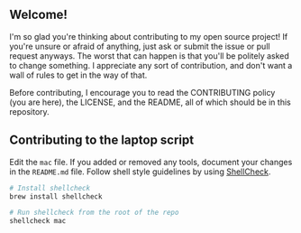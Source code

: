 ## Welcome!

I'm so glad you're thinking about contributing to my open source project!
If you're unsure or afraid of anything, just ask or submit the issue or pull
request anyways. The worst that can happen is that you'll be politely asked to
change something. I appreciate any sort of contribution, and don't want a
wall of rules to get in the way of that.

Before contributing, I encourage you to read the CONTRIBUTING policy
(you are here), the LICENSE, and the README, all of which should be in this
repository.

## Contributing to the laptop script

Edit the `mac` file.
If you added or removed any tools, document your changes in the `README.md`
file.
Follow shell style guidelines by using [ShellCheck].

```sh
# Install shellcheck
brew install shellcheck

# Run shellcheck from the root of the repo
shellcheck mac
```

[ShellCheck]: http://www.shellcheck.net/about.html
